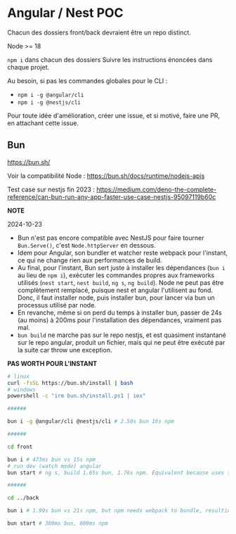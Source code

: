 # Angular / Nest POC

Chacun des dossiers front/back devraient être un repo distinct.

Node >= 18

`npm i` dans chacun des dossiers
Suivre les instructions énoncées dans chaque projet.

Au besoin, si pas les commandes globales pour le CLI :
- `npm i -g @angular/cli`
- `npm i -g @nestjs/cli`

Pour toute idée d'amélioration, créer une issue, et si motivé, faire une PR, en attachant cette issue.


## Bun

https://bun.sh/

Voir la compatibilité Node :
https://bun.sh/docs/runtime/nodejs-apis

Test case sur nestjs fin 2023 :
https://medium.com/deno-the-complete-reference/can-bun-run-any-app-faster-use-case-nestjs-95097119b60c

**NOTE**

2024-10-23

- Bun n'est pas encore compatible avec NestJS pour faire tourner `Bun.Serve()`, c'est `Node.httpServer` en dessous.
- Idem pour Angular, son bundler et watcher reste webpack pour l'instant, ce qui ne change rien aux performances de build.
- Au final, pour l'instant, Bun sert juste à installer les dépendances (`bun i` au lieu de `npm i`), exécuter les commandes propres aux frameworks utilisés (`nest start`, `nest build`, `ng s`, `ng build`). Node ne peut pas être complètement remplacé, puisque nest et angular l'utilisent au fond. Donc, il faut installer node, puis installer bun, pour lancer via bun un processus utilisé par node.
- En revanche, même si on perd du temps à installer bun, passer de 24s (au moins) à 200ms pour l'installation des dépendances, vraiment pas mal.
- `bun build` ne marche pas sur le repo nestjs, et est quasiment instantané sur le repo angular, produit un fichier, mais qui ne peut être exécuté par la suite car throw une exception.

__PAS WORTH POUR L'INSTANT__


```sh
# linux
curl -fsSL https://bun.sh/install | bash
# windows
powershell -c "irm bun.sh/install.ps1 | iex"

######

bun i -g @angular/cli @nestjs/cli # 2.50s bun 16s npm

######

cd front

bun i # 473ms bun vs 15s npm
# run dev (watch mode) angular
bun start # ng s, build 1.65s bun, 1.76s npm. Equivalent because uses the ng s command which uses webpack under the hood

######

cd ../back

bun i # 1.99s bun vs 21s npm, but npm needs webpack to bundle, resulting in 24s npm

bun start # 300ms bun, 600ms npm

```